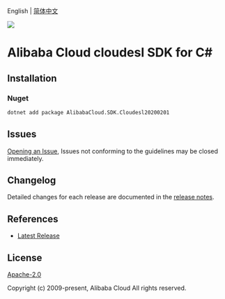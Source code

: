 English | [简体中文](README-CN.md)

![](https://aliyunsdk-pages.alicdn.com/icons/AlibabaCloud.svg)

# Alibaba Cloud cloudesl SDK for C#

## Installation

### Nuget

```bash
dotnet add package AlibabaCloud.SDK.Cloudesl20200201
```

## Issues

[Opening an Issue](https://github.com/aliyun/alibabacloud-csharp-sdk/issues/new), Issues not conforming to the guidelines may be closed immediately.

## Changelog

Detailed changes for each release are documented in the [release notes](./ChangeLog.md).

## References

* [Latest Release](https://github.com/aliyun/alibabacloud-csharp-sdk/)

## License

[Apache-2.0](http://www.apache.org/licenses/LICENSE-2.0)

Copyright (c) 2009-present, Alibaba Cloud All rights reserved.
